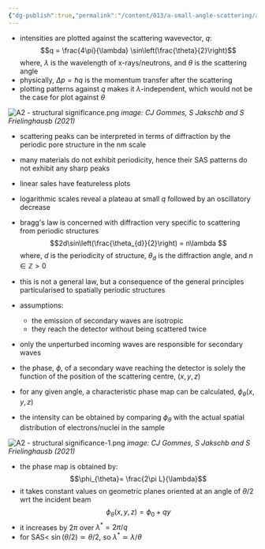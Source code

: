 ```yaml
---
{"dg-publish":true,"permalink":"/content/013/a-small-angle-scattering/a2-structural-significance/","noteIcon":"1","created":"2025-08-15T07:29:02.509+01:00","updated":"2025-08-15T09:12:30.661+01:00"}
---
```


- intensities are plotted against the scattering wavevector, $q:$
$$q = \frac{4\pi}{\lambda} \sin\left(\frac{\theta}{2}\right)$$
	where, $\lambda$ is the wavelength of x-rays/neutrons, and $\theta$ is the scattering angle
- physically, $\Delta p = \hbar q$ is the momentum transfer after the scattering
- plotting patterns against $q$ makes it $\lambda$-independent, which would not be the case for plot against $\theta$

![A2 - structural significance.png](/img/user/pics/A2%20-%20structural%20significance.png)
*image: CJ Gommes, S Jakschb and S Frielinghausb (2021)*

- scattering peaks can be interpreted in terms of diffraction by the periodic pore structure in the nm scale
- many materials do not exhibit periodicity, hence their SAS patterns do not exhibit any sharp peaks

- linear sales have featureless plots
- logarithmic scales reveal a plateau at small $q$ followed by an oscillatory decrease 

- bragg's law is concerned with diffraction very specific to scattering from periodic structures
$$2d\sin\left(\frac{\theta_{d}}{2}\right) = n\lambda $$
	where, $d$ is the periodicity of structure, $\theta_d$ is the diffraction angle, and $n\in\mathbb{Z}>0$
- this is not a general law, but a consequence of the general principles particularised to spatially periodic structures

- assumptions:
	- the emission of secondary waves are isotropic
	- they reach the detector without being scattered twice

- only the unperturbed incoming waves are responsible for secondary waves
- the phase, $\phi$, of a secondary wave reaching the detector is solely the function of the position of the scattering centre, $(x,y,z)$
- for any given angle, a characteristic phase map can be calculated, $\phi_\theta(x,y,z)$
- the intensity can be obtained by comparing $\phi_\theta$ with the actual spatial distribution of electrons/nuclei in the sample

![A2 - structural significance-1.png](/img/user/pics/A2%20-%20structural%20significance-1.png)
*image: CJ Gommes, S Jakschb and S Frielinghausb (2021)*

- the phase map is obtained by:
$$\phi_{\theta}= \frac{2\pi L}{\lambda}$$
- it takes constant values on geometric planes oriented at an angle of $\theta/2$ wrt the incident beam
$$\phi_{\theta}(x,y,z) = \phi_{0} + qy$$
- it increases by $2\pi$ over $\lambda^{*} = 2\pi/q$
- for SAS< $\sin(\theta/2) \simeq \theta/2$, so $\lambda^{*} \simeq \lambda/\theta$
